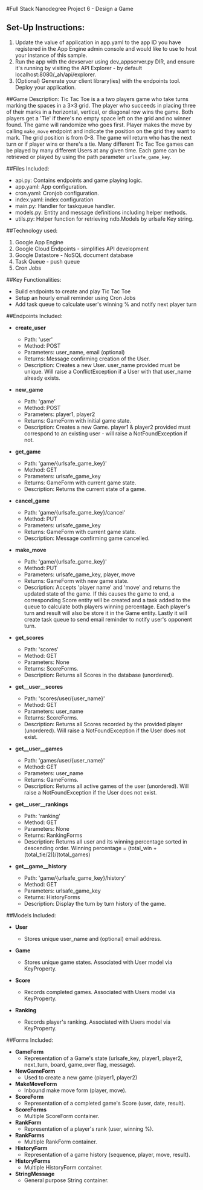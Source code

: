 #Full Stack Nanodegree Project 6 - Design a Game

## Set-Up Instructions:
1.  Update the value of application in app.yaml to the app ID you have registered
 in the App Engine admin console and would like to use to host your instance of this sample.
2.  Run the app with the devserver using dev_appserver.py DIR, and ensure it's
 running by visiting the API Explorer - by default localhost:8080/_ah/api/explorer.
3.  (Optional) Generate your client library(ies) with the endpoints tool.
 Deploy your application.



##Game Description:
Tic Tac Toe is a a two players game who take turns marking the spaces in a 3×3 grid. The player who succeeds in placing three of their marks in a horizontal, vertical, or diagonal row wins the game.  Both players get a 'Tie' if there's no empty space left on the grid and no winner found.  The game will randomize who goes first.  Player makes the move by calling `make_move` endpoint and indicate the position on the grid they want to mark.  The grid position is from 0-8.  The game will return who has the next turn or if player wins or there's a tie.
Many different Tic Tac Toe games can be played by many different Users at any
given time. Each game can be retrieved or played by using the path parameter
`urlsafe_game_key`.

##Files Included:
 - api.py: Contains endpoints and game playing logic.
 - app.yaml: App configuration.
 - cron.yaml: Cronjob configuration.
 - index.yaml: index configuration
 - main.py: Handler for taskqueue handler.
 - models.py: Entity and message definitions including helper methods.
 - utils.py: Helper function for retrieving ndb.Models by urlsafe Key string.

##Technology used:
1. Google App Engine
2. Google Cloud Endpoints - simplifies API development
3. Google Datastore - NoSQL document database
4. Task Queue - push queue
5. Cron Jobs

##Key Functionalities:
 - Build endpoints to create and play Tic Tac Toe
 - Setup an hourly email reminder using Cron Jobs
 - Add task queue to calculate user's winning % and notify next player turn

##Endpoints Included:
 - **create_user**
    - Path: 'user'
    - Method: POST
    - Parameters: user_name, email (optional)
    - Returns: Message confirming creation of the User.
    - Description: Creates a new User. user_name provided must be unique. Will
    raise a ConflictException if a User with that user_name already exists.

 - **new_game**
    - Path: 'game'
    - Method: POST
    - Parameters: player1, player2
    - Returns: GameForm with initial game state.
    - Description: Creates a new Game. player1 & player2 provided must correspond to an existing user - will raise a NotFoundException if not.

 - **get_game**
    - Path: 'game/{urlsafe_game_key}'
    - Method: GET
    - Parameters: urlsafe_game_key
    - Returns: GameForm with current game state.
    - Description: Returns the current state of a game.

 - **cancel_game**
    - Path: 'game/{urlsafe_game_key}/cancel'
    - Method: PUT
    - Parameters: urlsafe_game_key
    - Returns: GameForm with current game state.
    - Description: Message confirming game cancelled.

 - **make_move**
    - Path: 'game/{urlsafe_game_key}'
    - Method: PUT
    - Parameters: urlsafe_game_key, player, move
    - Returns: GameForm with new game state.
    - Description: Accepts 'player name' and 'move' and returns the updated state of the game.  If this causes the game to end, a corresponding Score entity will be created and a task added to the queue to calculate both players winning percentage.  Each player's turn and result will also be store it in the Game entity.  Lastly it will create task queue to send email reminder to notify user's opponent turn.

 - **get_scores**
    - Path: 'scores'
    - Method: GET
    - Parameters: None
    - Returns: ScoreForms.
    - Description: Returns all Scores in the database (unordered).

 - **get__user__scores**
    - Path: 'scores/user/{user_name}'
    - Method: GET
    - Parameters: user_name
    - Returns: ScoreForms.
    - Description: Returns all Scores recorded by the provided player (unordered).
    Will raise a NotFoundException if the User does not exist.

 - **get__user__games**
    - Path: 'games/user/{user_name}'
    - Method: GET
    - Parameters: user_name
    - Returns: GameForms.
    - Description: Returns all active games of the user (unordered).
    Will raise a NotFoundException if the User does not exist.

 - **get__user__rankings**
    - Path: 'ranking'
    - Method: GET
    - Parameters: None
    - Returns: RankingForms
    - Description: Returns all user and its winning percentage sorted in descending order.  Winning percentage = (total_win + (total_tie/2))/(total_games)

 - **get__game__history**
    - Path: 'game/{urlsafe_game_key}/history'
    - Method: GET
    - Parameters: urlsafe_game_key
    - Returns: HistoryForms
    - Description: Display the turn by turn history of the game.

##Models Included:
 - **User**
    - Stores unique user_name and (optional) email address.

 - **Game**
    - Stores unique game states. Associated with User model via KeyProperty.

 - **Score**
    - Records completed games. Associated with Users model via KeyProperty.

 - **Ranking**
    - Records player's ranking. Associated with Users model via KeyProperty.

##Forms Included:
 - **GameForm**
    - Representation of a Game's state (urlsafe_key, player1, player2, next_turn, board, game_over flag, message).
 - **NewGameForm**
    - Used to create a new game (player1, player2)
 - **MakeMoveForm**
    - Inbound make move form (player, move).
 - **ScoreForm**
    - Representation of a completed game's Score (user, date, result).
 - **ScoreForms**
    - Multiple ScoreForm container.
 - **RankForm**
    - Representation of a player's rank (user, winning %).
 - **RankForms**
    - Multiple RankForm container.
 - **HistoryForm**
    - Representation of a game history (sequence, player, move, result).
 - **HistoryForms**
    - Multiple HistoryForm container.
 - **StringMessage**
    - General purpose String container.